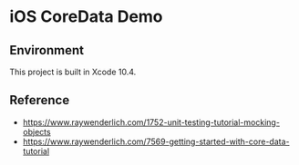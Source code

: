# iOS CoreData Demo

## Environment
This project is built in Xcode 10.4.

## Reference
- https://www.raywenderlich.com/1752-unit-testing-tutorial-mocking-objects
- https://www.raywenderlich.com/7569-getting-started-with-core-data-tutorial
